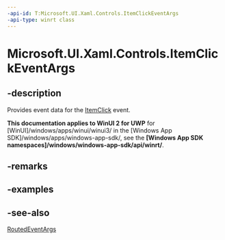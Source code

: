 ```yaml
---
-api-id: T:Microsoft.UI.Xaml.Controls.ItemClickEventArgs
-api-type: winrt class
---
```


<!-- Class syntax.
public class ItemClickEventArgs : Windows.UI.Xaml.RoutedEventArgs, Windows.UI.Xaml.Controls.IItemClickEventArgs
-->

# Microsoft.UI.Xaml.Controls.ItemClickEventArgs

## -description
Provides event data for the [ItemClick](listviewbase_itemclick.md) event.

**This documentation applies to WinUI 2 for UWP** for [WinUI]/windows/apps/winui/winui3/ in the [Windows App SDK]/windows/apps/windows-app-sdk/, see the **[Windows App SDK namespaces]/windows/windows-app-sdk/api/winrt/**.

## -remarks

## -examples

## -see-also
[RoutedEventArgs](../microsoft.ui.xaml/routedeventargs.md)
